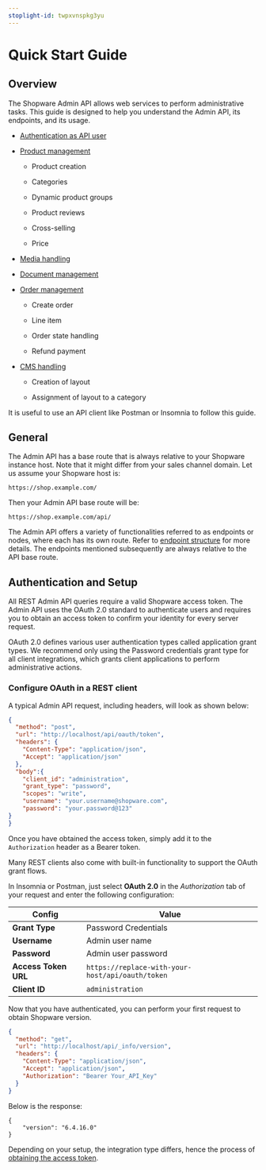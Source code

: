 ```yaml
---
stoplight-id: twpxvnspkg3yu
---
```


# Quick Start Guide

## Overview

The Shopware Admin API allows web services to perform administrative tasks. This guide is designed to help you understand the Admin API, its endpoints, and its usage.

* [Authentication as API user](01-introduction.md/#authentication-and-setup)

* [Product management](02-product-management.md)

    * Product creation

    * Categories

    * Dynamic product groups

    * Product reviews

    * Cross-selling

    * Price

* [Media handling](03-media-handling.md)

* [Document management](04-document-management.md)

* [Order management](05-order-management.md)

    * Create order

    * Line item

    * Order state handling
    
    * Refund payment

* [CMS handling](06-cms-handling.md)

    * Creation of layout

    * Assignment of layout to a category

It is useful to use an API client like Postman or Insomnia to follow this guide.

## General

The Admin API has a base route that is always relative to your Shopware instance host. Note that it might differ from your sales channel domain. Let us assume your Shopware host is:

```
https://shop.example.com/
```

Then your Admin API base route will be:

```
https://shop.example.com/api/
```

The Admin API offers a variety of functionalities referred to as endpoints or nodes, where each has its own route. Refer to [endpoint structure](https://shopware.stoplight.io/docs/admin-api/ZG9jOjEyMzA1ODA5-endpoint-structure) for more details. The endpoints mentioned subsequently are always relative to the API base route.

## Authentication and Setup

All REST Admin API queries require a valid Shopware access token. The Admin API uses the OAuth 2.0 standard to authenticate users and requires you to obtain an access token to confirm your identity for every server request.

OAuth 2.0 defines various user authentication types called application grant types. We recommend only using the Password credentials grant type for all client integrations, which grants client applications to perform administrative actions.

### Configure OAuth in a REST client

A typical Admin API request, including headers, will look as shown below:

```json http
{
  "method": "post",
  "url": "http://localhost/api/oauth/token",
  "headers": {
    "Content-Type": "application/json",
    "Accept": "application/json"
  },
  "body":{
    "client_id": "administration",
    "grant_type": "password",
    "scopes": "write",
    "username": "your.username@shopware.com",
    "password": "your.password@123"
}
}
```

Once you have obtained the access token, simply add it to the `Authorization` header as a Bearer token.

Many REST clients also come with built-in functionality to support the OAuth grant flows.

In Insomnia or Postman, just select **OAuth 2.0** in the *Authorization* tab of your request and enter the following configuration:

| Config               | Value                                             |
|--------------------- | ------------------------------------------------- |
| **Grant Type**       | Password Credentials                              |
| **Username**         | Admin user name                                   |
| **Password**         | Admin user password                               |
| **Access Token URL** | `https://replace-with-your-host/api/oauth/token`  |
| **Client ID**        | `administration`                                  |

Now that you have authenticated, you can perform your first request to obtain Shopware version.

```json http
{
  "method": "get",
  "url": "http://localhost/api/_info/version",
  "headers": {
    "Content-Type": "application/json",
    "Accept": "application/json",
    "Authorization": "Bearer Your_API_Key"
  }
}
```

Below is the response:

```
{
    "version": "6.4.16.0"
}
```

Depending on your setup, the integration type differs, hence the process of [obtaining the access token](https://shopware.stoplight.io/docs/admin-api/ZG9jOjEwODA3NjQx-authentication#obtain-an-access-token).
